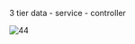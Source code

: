 3 tier
data  - service - controller 


![44](https://github.com/dino-21/Spring_Mybatis5/assets/80396471/8c6cb505-5ad5-44c3-8745-5928196cb06d)


